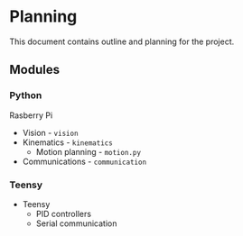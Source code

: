# Planning #
 This document contains outline and planning for the project.
## Modules ##
### Python ###
Rasberry Pi 
- Vision - `vision`
- Kinematics - `kinematics`
    - Motion planning - `motion.py`
- Communications - `communication`
### Teensy ###
- Teensy
    - PID controllers
    - Serial communication